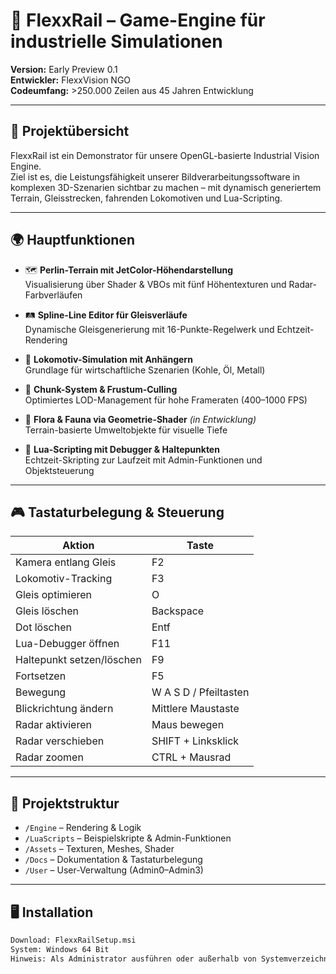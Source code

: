 # 🚂 FlexxRail – Game-Engine für industrielle Simulationen

**Version:** Early Preview 0.1  
**Entwickler:** FlexxVision NGO  
**Codeumfang:** >250.000 Zeilen aus 45 Jahren Entwicklung

---

## 🧭 Projektübersicht

FlexxRail ist ein Demonstrator für unsere OpenGL-basierte Industrial Vision Engine.  
Ziel ist es, die Leistungsfähigkeit unserer Bildverarbeitungssoftware in komplexen 3D-Szenarien sichtbar zu machen – mit dynamisch generiertem Terrain, Gleisstrecken, fahrenden Lokomotiven und Lua-Scripting.

---

## 🌍 Hauptfunktionen

- 🗺️ **Perlin-Terrain mit JetColor-Höhendarstellung**  
  Visualisierung über Shader & VBOs mit fünf Höhentexturen und Radar-Farbverläufen

- 🛤️ **Spline-Line Editor für Gleisverläufe**  
  Dynamische Gleisgenerierung mit 16-Punkte-Regelwerk und Echtzeit-Rendering

- 🚆 **Lokomotiv-Simulation mit Anhängern**  
  Grundlage für wirtschaftliche Szenarien (Kohle, Öl, Metall)

- 🧮 **Chunk-System & Frustum-Culling**  
  Optimiertes LOD-Management für hohe Frameraten (400–1000 FPS)

- 🌳 **Flora & Fauna via Geometrie-Shader** *(in Entwicklung)*  
  Terrain-basierte Umweltobjekte für visuelle Tiefe

- 🧵 **Lua-Scripting mit Debugger & Haltepunkten**  
  Echtzeit-Skripting zur Laufzeit mit Admin-Funktionen und Objektsteuerung

---

## 🎮 Tastaturbelegung & Steuerung

| Aktion | Taste |
|--------|-------|
| Kamera entlang Gleis | F2 |
| Lokomotiv-Tracking | F3 |
| Gleis optimieren | O |
| Gleis löschen | Backspace |
| Dot löschen | Entf |
| Lua-Debugger öffnen | F11 |
| Haltepunkt setzen/löschen | F9 |
| Fortsetzen | F5 |
| Bewegung | W A S D / Pfeiltasten |
| Blickrichtung ändern | Mittlere Maustaste |
| Radar aktivieren | Maus bewegen |
| Radar verschieben | SHIFT + Linksklick |
| Radar zoomen | CTRL + Mausrad |

---

## 📁 Projektstruktur

- `/Engine` – Rendering & Logik
- `/LuaScripts` – Beispielskripte & Admin-Funktionen
- `/Assets` – Texturen, Meshes, Shader
- `/Docs` – Dokumentation & Tastaturbelegung
- `/User` – User-Verwaltung (Admin0–Admin3)

---

## 🖥️ Installation

```bash
Download: FlexxRailSetup.msi  
System: Windows 64 Bit  
Hinweis: Als Administrator ausführen oder außerhalb von Systemverzeichnissen installieren
